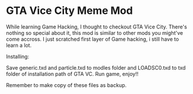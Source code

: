 GTA Vice City Meme Mod
======================

While learning Game Hacking, I thought to checkout GTA Vice City.
There's nothing so special about it, this mod is similar to other
mods you might've come accross. I just scratched first layer of 
Game hacking, i still have to learn a lot.


Installing:

Save generic.txd and particle.txd to modles folder and LOADSC0.txd
to txd folder of installation path of GTA VC. Run game, enjoy!!

Remember to make copy of these files as backup.


